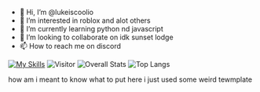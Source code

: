 - 👋 Hi, I’m @lukeiscoolio
- 👀 I’m interested in roblox and alot others
- 🌱 I’m currently learning python nd javascript
- 💞️ I’m looking to collaborate on idk sunset lodge
- 📫 How to reach me on discord

[![My Skills](https://skillicons.dev/icons?i=discord,bots,github,html,instagram,js,lua,md,nodejs,powershell,py,raspberrypi,stackoverflow,twitter,visualstudio,vscode,wordpress)](https://skillicons.dev)
![Visitor](https://visitor-badge.laobi.icu/badge?page_id=lukeiscoolio)
![Overall Stats](https://github-readme-stats.vercel.app/api?username=lukeiscoolio&count_private=true&show_icons=true&hide=contribs)
![Top Langs](https://github-readme-stats.vercel.app/api/top-langs/?username=Github&layout=compact)

how am i meant to know what to put here i just used some weird tewmplate

<!---
lukeiscoolio/lukeiscoolio is a ✨ special ✨ repository because its `README.md` (this file) appears on your GitHub profile.
You can click the Preview link to take a look at your changes.
--->
